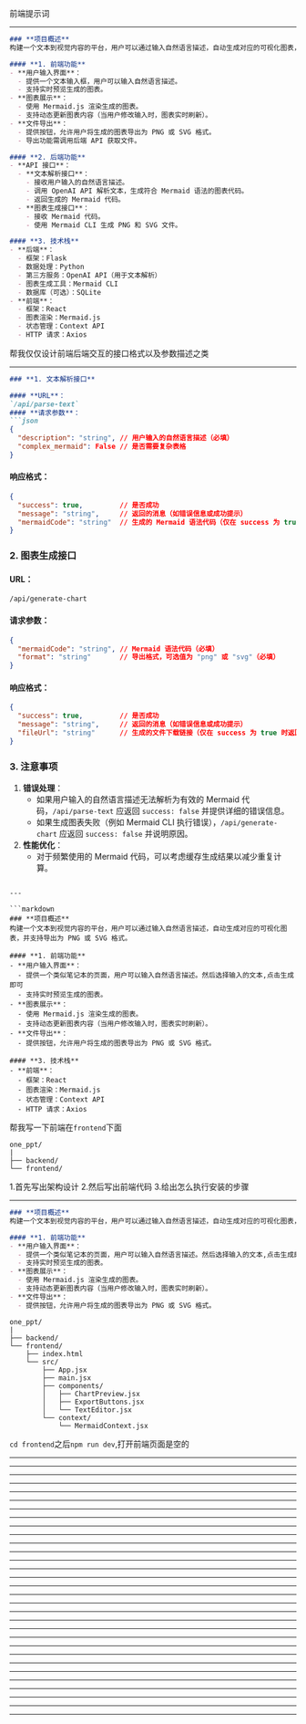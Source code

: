 前端提示词

---

```markdown
### **项目概述**
构建一个文本到视觉内容的平台，用户可以通过输入自然语言描述，自动生成对应的可视化图表，并支持导出为 PNG 或 SVG 格式。

#### **1. 前端功能**
- **用户输入界面**：
  - 提供一个文本输入框，用户可以输入自然语言描述。
  - 支持实时预览生成的图表。
- **图表展示**：
  - 使用 Mermaid.js 渲染生成的图表。
  - 支持动态更新图表内容（当用户修改输入时，图表实时刷新）。
- **文件导出**：
  - 提供按钮，允许用户将生成的图表导出为 PNG 或 SVG 格式。
  - 导出功能需调用后端 API 获取文件。

#### **2. 后端功能**
- **API 接口**：
  - **文本解析接口**：
    - 接收用户输入的自然语言描述。
    - 调用 OpenAI API 解析文本，生成符合 Mermaid 语法的图表代码。
    - 返回生成的 Mermaid 代码。
  - **图表生成接口**：
    - 接收 Mermaid 代码。
    - 使用 Mermaid CLI 生成 PNG 和 SVG 文件。

#### **3. 技术栈**
- **后端**：
  - 框架：Flask
  - 数据处理：Python
  - 第三方服务：OpenAI API（用于文本解析）
  - 图表生成工具：Mermaid CLI
  - 数据库（可选）：SQLite
- **前端**：
  - 框架：React
  - 图表渲染：Mermaid.js
  - 状态管理：Context API
  - HTTP 请求：Axios
```
帮我仅仅设计前端后端交互的接口格式以及参数描述之类

---

```markdown
### **1. 文本解析接口**

#### **URL**：
`/api/parse-text`
#### **请求参数**：
```json
{
  "description": "string", // 用户输入的自然语言描述（必填）
  "complex_mermaid": False // 是否需要复杂表格
}
```
#### **响应格式**：
```json
{
  "success": true,         // 是否成功
  "message": "string",     // 返回的消息（如错误信息或成功提示）
  "mermaidCode": "string"  // 生成的 Mermaid 语法代码（仅在 success 为 true 时返回）
}
```

### **2. 图表生成接口**

#### **URL**：
`/api/generate-chart`
#### **请求参数**：
```json
{
  "mermaidCode": "string", // Mermaid 语法代码（必填）
  "format": "string"       // 导出格式，可选值为 "png" 或 "svg"（必填）
}
```
#### **响应格式**：
```json
{
  "success": true,         // 是否成功
  "message": "string",     // 返回的消息（如错误信息或成功提示）
  "fileUrl": "string"      // 生成的文件下载链接（仅在 success 为 true 时返回）
}
```

### **3. 注意事项**
1. **错误处理**：
   - 如果用户输入的自然语言描述无法解析为有效的 Mermaid 代码，`/api/parse-text` 应返回 `success: false` 并提供详细的错误信息。
   - 如果生成图表失败（例如 Mermaid CLI 执行错误），`/api/generate-chart` 应返回 `success: false` 并说明原因。
2. **性能优化**：
   - 对于频繁使用的 Mermaid 代码，可以考虑缓存生成结果以减少重复计算。
```

---

```markdown
### **项目概述**
构建一个文本到视觉内容的平台，用户可以通过输入自然语言描述，自动生成对应的可视化图表，并支持导出为 PNG 或 SVG 格式。

#### **1. 前端功能**
- **用户输入界面**：
  - 提供一个类似笔记本的页面，用户可以输入自然语言描述。然后选择输入的文本,点击生成即可
  - 支持实时预览生成的图表。
- **图表展示**：
  - 使用 Mermaid.js 渲染生成的图表。
  - 支持动态更新图表内容（当用户修改输入时，图表实时刷新）。
- **文件导出**：
  - 提供按钮，允许用户将生成的图表导出为 PNG 或 SVG 格式。

#### **3. 技术栈**
- **前端**：
  - 框架：React
  - 图表渲染：Mermaid.js
  - 状态管理：Context API
  - HTTP 请求：Axios
```
帮我写一下前端在`frontend`下面
```
one_ppt/
|
├── backend/
└── frontend/
```
1.首先写出架构设计
2.然后写出前端代码
3.给出怎么执行安装的步骤

---

```markdown
### **项目概述**
构建一个文本到视觉内容的平台，用户可以通过输入自然语言描述，自动生成对应的可视化图表，并支持导出为 PNG 或 SVG 格式。

#### **1. 前端功能**
- **用户输入界面**：
  - 提供一个类似笔记本的页面，用户可以输入自然语言描述。然后选择输入的文本,点击生成即可
  - 支持实时预览生成的图表。
- **图表展示**：
  - 使用 Mermaid.js 渲染生成的图表。
  - 支持动态更新图表内容（当用户修改输入时，图表实时刷新）。
- **文件导出**：
  - 提供按钮，允许用户将生成的图表导出为 PNG 或 SVG 格式。
```
```structure
one_ppt/
|
├── backend/
└── frontend/
    ├── index.html
    └── src/
        ├── App.jsx
        ├── main.jsx
        ├── components/
        │   ├── ChartPreview.jsx
        │   ├── ExportButtons.jsx
        │   └── TextEditor.jsx
        └── context/
            └── MermaidContext.jsx
```
`cd frontend`之后`npm run dev`,打开前端页面是空的


---

---

---

---

---

---

---

---

---

---

---

---

---

---

---

---

---

---

---

---

---

---

---

---

---

---

---

---

---

---

---
